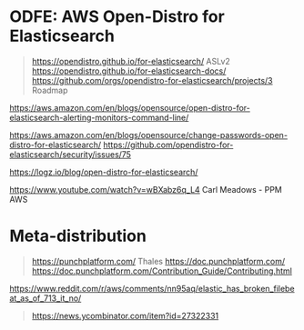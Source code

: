 # ODFE: AWS Open-Distro for Elasticsearch
> https://opendistro.github.io/for-elasticsearch/ ASLv2
  > https://opendistro.github.io/for-elasticsearch-docs/
  > https://github.com/orgs/opendistro-for-elasticsearch/projects/3 Roadmap

https://aws.amazon.com/en/blogs/opensource/open-distro-for-elasticsearch-alerting-monitors-command-line/

https://aws.amazon.com/en/blogs/opensource/change-passwords-open-distro-for-elasticsearch/
https://github.com/opendistro-for-elasticsearch/security/issues/75

https://logz.io/blog/open-distro-for-elasticsearch/

https://www.youtube.com/watch?v=wBXabz6q_L4 Carl Meadows - PPM AWS

# Meta-distribution
> https://punchplatform.com/ Thales
  > https://doc.punchplatform.com/
  > https://doc.punchplatform.com/Contribution_Guide/Contributing.html

https://www.reddit.com/r/aws/comments/nn95aq/elastic_has_broken_filebeat_as_of_713_it_no/
> https://news.ycombinator.com/item?id=27322331
